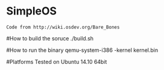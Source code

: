 # SimpleOS
	Code from http://wiki.osdev.org/Bare_Bones

#How to build the soruce
	./build.sh

#How to run the binary
	qemu-system-i386 -kernel kernel.bin

	
#Platforms
	Tested on Ubuntu 14.10 64bit	

